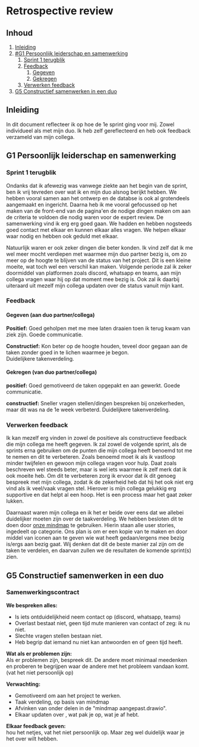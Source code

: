 # Retrospective review

## Inhoud
1. [Inleiding](#inleiding)
2. [#G1 Persoonlijk leiderschap en samenwerking](#g1-persoonlijk-leiderschap-en-samenwerking)
    1. [Sprint 1 terugblik](#sprint-1-terugblik)
    2. [Feedback](#feedback)
        1. [Gegeven](#gegeven-aan-duo-partnercollega)
        2. [Gekregen](#gekregen-van-duo-partnercollega)
    3. [Verwerken feedback](#verwerken-feedback)
3. [G5 Constructief samenwerken in een duo](#g5-constructief-samenwerken-in-een-duo)

## Inleiding
In dit document reflecteer ik op hoe de 1e sprint ging voor mij. Zowel individueel als met mijn duo. Ik heb zelf gereflecteerd en heb ook feedback verzameld van mijn collega. 

## G1 Persoonlijk leiderschap en samenwerking
### Sprint 1 terugblik 
Ondanks dat ik afewezig was vanwege ziekte aan het begin van de sprint, ben ik vrij tevreden over wat ik en mijn duo alsnog berijkt hebben. We hebben vooral samen aan het ontwerp en de databse is ook al grotendeels aangemaakt en ingericht. Daarna heb ik me vooral gefocussed op het maken van de front-end van de pagina'en de nodige dingen maken om aan de criteria te voldoen die nodig waren voor de expert review. 
De samenwerking vind ik erg erg goed gaan. We hadden en hebben nogsteeds goed contact met elkaar en kunnen elkaar alles vragen. We helpen elkaar waar nodig en hebben ook geduld met elkaar. 

Natuurlijk waren er ook zeker dingen die beter konden. Ik vind zelf dat ik me wel meer mocht verdiepen met waarmee mijn duo partner bezig is, om zo meer op de hoogte te blijven van de status van het project. Dit is een kleine moeite, wat toch wel een verschil kan maken. Volgende periode zal ik zeker doormiddel van platformen zoals discord, whatsapp en teams, aan mijn collega vragen waar hij op dat moment mee bezig is. Ook zal ik daarbij uiteraard uit mezelf mijn collega updaten over de status vanuit mijn kant. 

### Feedback
#### **Gegeven (aan duo partner/collega)**
**Positief:**
Goed geholpen met me mee laten draaien toen ik terug kwam van ziek zijn. 
Goede communicatie.

**Constructief:**
Kon beter op de hoogte houden, teveel door gegaan aan de taken zonder goed in te lichen waarmee je begon.  
Duidelijkere takenverdeling.


#### **Gekregen (van duo partner/collega)**
**positief:** 
Goed gemotiveerd de taken opgepakt en aan gewerkt.
Goede communicatie.

**constructief:**
Sneller vragen stellen/dingen bespreken bij onzekerheden, maar dit was na de 1e week verbeterd. 
Duidelijkere takenverdeling.


### Verwerken feedback
Ik kan mezelf erg vinden in zowel de positieve als constructieve feedback die mijn collega me heeft gegeven. Ik zal zowel de volgende sprint, als de sprints erna gebruiken om de punten die mijn collega heeft benoemd tot me te nemen en dit te verbeteren. Zoals benoemd moet ik als ik vastloop minder twijfelen en gewoon mijn collega vragen voor hulp. Daat zoals beschreven wel steeds beter, maar is wel iets waarmee ik zelf merk dat ik ook moeite heb. Om dit te verbeteren zorg ik ervoor dat ik dit genoeg bespreek met mijn collega, zodat ik de zekerheid heb dat hij het ook niet erg vind als ik veel/vaak vragen stel. Hierover is mijn collega gelukkig erg supportive en dat helpt al een hoop. Het is een process maar het gaat zeker lukken. 

Daarnaast waren mijn collega en ik het er beide over eens dat we allebei duidelijker moeten zijn over de taakverdeling. We hebben besloten dit te doen door [onze mindmap](../afbeeldingen/Mindmap.png) te gebruiken. Hierin staan alle user stories, ingedeelt op categorie. Ons plan is om er een kopie van te maken en door middel van iconen aan te geven wie wat heeft gedaan/ergens mee bezig is/ergs aan bezig gaat. Wij denken dat dit de beste manier zal zijn om de taken te verdelen, en daarvan zullen we de resultaten de komende sprint(s) zien.

## G5 Constructief samenwerken in een duo
### Samenwerkingscontract
**We bespreken alles:**  
- Is iets ontduidelijkheid neem contact op (discord, whatsapp, teams) 
- Overlast bestaat niet, geen tijd mute manieren van contact of zeg: ik nu niet.
- Slechte vragen stellen bestaan niet.
- Heb begrip dat iemand nu niet kan antwoorden en of geen tijd heeft.

**Wat als er problemen zijn:**   
Als er problemen zijn, bespreek dit. De andere moet minimaal meedenken en proberen te begrijpen waar de andere met het probleem vandaan komt. (vat het niet persoonlijk op)

**Verwachting:**   
- Gemotiveerd om aan het project te werken.
- Taak verdeling, op basis van mindmap
- Afvinken van onder delen in de "mindmap aangepast.drawio".
- Elkaar updaten over , wat pak je op, wat je af hebt.

**Elkaar feedback geven:**   
hou het netjes, vat het niet persoonlijk op. Maar zeg wel duidelijk waar je het over wilt hebben. 